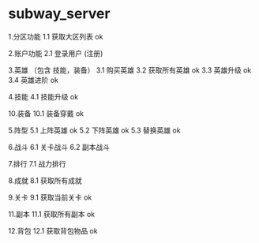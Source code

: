 # subway_server

1.分区功能
1.1 获取大区列表  ok

2.账户功能
2.1 登录用户 (注册)

3.英雄 （包含 技能，装备）
3.1 购买英雄
3.2 获取所有英雄   ok
3.3 英雄升级   ok
3.4 英雄进阶   ok

4.技能
4.1 技能升级  ok

10.装备
10.1 装备穿戴  ok

5.阵型
5.1 上阵英雄   ok
5.2 下阵英雄   ok
5.3 替换英雄   ok

6.战斗
6.1 关卡战斗
6.2 副本战斗

7.排行
7.1 战力排行

8.成就
8.1 获取所有成就

9.关卡
9.1 获取当前关卡   ok

11.副本
11.1 获取所有副本  ok

12.背包
12.1 获取背包物品  ok